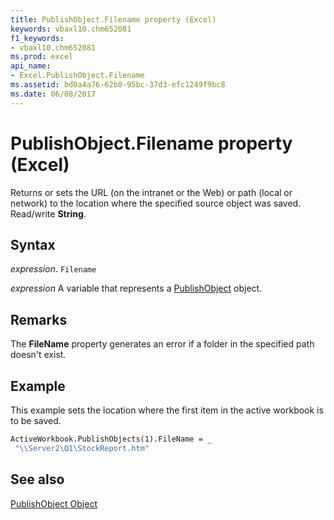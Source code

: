 ```yaml
---
title: PublishObject.Filename property (Excel)
keywords: vbaxl10.chm652081
f1_keywords:
- vbaxl10.chm652081
ms.prod: excel
api_name:
- Excel.PublishObject.Filename
ms.assetid: bd0a4a76-62b8-95bc-37d3-efc1249f9bc8
ms.date: 06/08/2017
---
```



# PublishObject.Filename property (Excel)

Returns or sets the URL (on the intranet or the Web) or path (local or network) to the location where the specified source object was saved. Read/write  **String**.


## Syntax

_expression_. `Filename`

_expression_ A variable that represents a [PublishObject](Excel.PublishObject.md) object.


## Remarks

The  **FileName** property generates an error if a folder in the specified path doesn't exist.


## Example

This example sets the location where the first item in the active workbook is to be saved.


```vb
ActiveWorkbook.PublishObjects(1).FileName = _ 
 "\\Server2\Q1\StockReport.htm"
```


## See also


[PublishObject Object](Excel.PublishObject.md)

